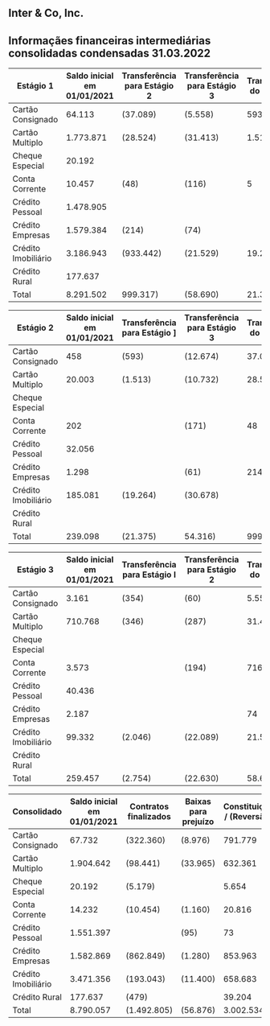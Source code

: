 ## Inter &amp; Co, Inc.

## Informaçães financeiras intermediárias consolidadas condensadas 31.03.2022

| Estágio 1           | Saldo inicial em 01/01/2021   | Transferência para Estágio 2   | Transferência para Estágio 3   | Transferência do Estágio 2   | Transferência do Estágio 3   | Contratos finalizados   | Baixas para prejuízo   | Constituição / (Reversão)   | Saldo final em 31/03/2021   |
|---------------------|-------------------------------|--------------------------------|--------------------------------|------------------------------|------------------------------|-------------------------|------------------------|-----------------------------|-----------------------------|
| Cartão Consignado   | 64.113                        | (37.089)                       | (5.558)                        | 593                          | 354                          | (317.889)               |                        | 795.635                     | 500.159                     |
| Cartão Multiplo     | 1.773.871                     | (28.524)                       | (31.413)                       | 1.513                        | 346                          | (83.831)                | (1.708)                | 598.220                     | 2.228.474                   |
| Cheque Especial     | 20.192                        |                                |                                |                              |                              | (5.179)                 |                        | 5.654                       | 20.668                      |
| Conta Corrente      | 10.457                        | (48)                           | (116)                          | 5                            |                              | (10.285)                |                        | 1.466                       | 1.486                       |
| Crédito Pessoal     | 1.478.905                     |                                |                                |                              |                              |                         |                        | 75                          | 1.478.980                   |
| Crédito Empresas    | 1.579.384                     | (214)                          | (74)                           |                              |                              | (861.614)               |                        | 853.899                     | 1.571.381                   |
| Crédito Imobiliário | 3.186.943                     | (933.442)                      | (21.529)                       | 19.264                       | 2.046                        | (166.098)               |                        | 673.027                     | 2.760.211                   |
| Crédito Rural       | 177.637                       |                                |                                |                              |                              | (479)                   |                        | 39.204                      | 216.362                     |
| Total               | 8.291.502                     | 999.317)                       | (58.690)                       | 21.375                       | 2.754                        | 1.445.375)              | 708)                   | 2.967.180                   | 8.777.721                   |

| Estágio 2           | Saldo inicial em 01/01/2021   | Transferência para Estágio ]   | Transferência para Estágio 3   | Transferência do Estágio 1   | Transferência do Estágio 3   | Contratos finalizados   | Baixas para prejuízo   | Constituição / (Reversão)   | Saldo final em 31/03/2021   |
|---------------------|-------------------------------|--------------------------------|--------------------------------|------------------------------|------------------------------|-------------------------|------------------------|-----------------------------|-----------------------------|
| Cartão Consignado   | 458                           | (593)                          | (12.674)                       | 37.089                       | 60                           | (3.536)                 |                        | (2.627)                     | 18.177                      |
| Cartão Multiplo     | 20.003                        | (1.513)                        | (10.732)                       | 28.524                       | 287                          | (7.238)                 |                        | 18.419                      | 47.750                      |
| Cheque Especial     |                               |                                |                                |                              |                              |                         |                        |                             |                             |
| Conta Corrente      | 202                           |                                | (171)                          | 48                           | 194                          | (26)                    |                        | 17.567                      | 17.809                      |
| Crédito Pessoal     | 32.056                        |                                |                                |                              |                              |                         |                        |                             | 32.056                      |
| Crédito Empresas    | 1.298                         |                                | (61)                           | 214                          |                              | (1.235)                 |                        |                             | 213                         |
| Crédito Imobiliário | 185.081                       | (19.264)                       | (30.678)                       |                              | 22.089                       | {7.538)                 |                        | (15.319)                    | 1.067.813                   |
| Crédito Rural       |                               |                                |                                |                              |                              |                         |                        |                             |                             |
| Total               | 239.098                       | (21.375)                       | 54.316)                        | 999.317                      | 22.630                       | (19.573)                |                        | 18.037                      | 1.783.818                   |

| Estágio 3           | Saldo inicial em 01/01/2021   | Transferência para Estágio l   | Transferência para Estágio 2   | Transferência do Estágio 1   | Transferência do Estágio 2   | Contratos finalizados   | Baixas para prejuízo   | Constituição / (Reversão)   | Saldo final em 31/03/2021   |
|---------------------|-------------------------------|--------------------------------|--------------------------------|------------------------------|------------------------------|-------------------------|------------------------|-----------------------------|-----------------------------|
| Cartão Consignado   | 3.161                         | (354)                          | (60)                           | 5.558                        | 12.674                       | (935)                   | (8.976)                | (1.229)                     | 9.839                       |
| Cartão Multiplo     | 710.768                       | (346)                          | (287)                          | 31.413                       | 10.732                       | (7.372)                 | (32.257)               | 15.722                      | 128.373                     |
| Cheque Especial     |                               |                                |                                |                              |                              |                         |                        |                             |                             |
| Conta Corrente      | 3.573                         |                                | (194)                          | 716                          |                              | (143)                   | (1.160)                | 1.783                       | 4.139                       |
| Crédito Pessoal     | 40.436                        |                                |                                |                              |                              |                         | (95)                   | (2)                         | 40.339                      |
| Crédito Empresas    | 2.187                         |                                |                                | 74                           | 61                           |                         | (1.280)                | 67                          | 1.109                       |
| Crédito Imobiliário | 99.332                        | (2.046)                        | (22.089)                       | 21.529                       | 30.678                       | (19.407)                | (11.400)               | 975                         | 97.572                      |
| Crédito Rural       |                               |                                |                                |                              |                              |                         |                        |                             |                             |
| Total               | 259.457                       | (2.754)                        | (22.630)                       | 58.690                       | 54.316                       | (27.857)                | (55.168)               | 17.316                      | 281.370                     |

| Consolidado         | Saldo inicial em 01/01/2021   | Contratos finalizados   | Baixas para prejuízo   | Constituição / (Reversão)   | Saldo final em 31/03/2021   |
|---------------------|-------------------------------|-------------------------|------------------------|-----------------------------|-----------------------------|
| Cartão Consignado   | 67.732                        | (322.360)               | (8.976)                | 791.779                     | 528.175                     |
| Cartão Multiplo     | 1.904.642                     | (98.441)                | (33.965)               | 632.361                     | 2.404.597                   |
| Cheque Especial     | 20.192                        | (5.179)                 |                        | 5.654                       | 20.667                      |
| Conta Corrente      | 14.232                        | (10.454)                | (1.160)                | 20.816                      | 23.434                      |
| Crédito Pessoal     | 1.551.397                     |                         | (95)                   | 73                          | 1.551.375                   |
| Crédito Empresas    | 1.582.869                     | (862.849)               | (1.280)                | 853.963                     | 1.572.703                   |
| Crédito Imobiliário | 3.471.356                     | (193.043)               | (11.400)               | 658.683                     | 3.925.596                   |
| Crédito Rural       | 177.637                       | (479)                   |                        | 39.204                      | 216.362                     |
| Total               | 8.790.057                     | (1.492.805)             | (56.876)               | 3.002.534                   | 10.242.909                  |